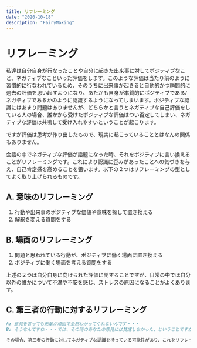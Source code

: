 ```yaml
---
title: リフレーミング
date: "2020-10-18"
description: "FairyMaking"
---
```


# リフレーミング


私達は自分自身が行なったことや自分に起きた出来事に対してポジティブなこと、ネガティブなこといった評価をします。このような評価は当たり前のように習慣的に行なわれているため、そのうちに出来事が起きると自動的かつ瞬間的に過去の評価を思い起すようになり、あたかも自身が本質的にポジティブである/ネガティブであるかのように認識するようになってしまいます。ポジティブな認識にはあまり問題はありませんが、どちらかと言うとネガティブな自己評価をしている人の場合、誰かから受けたポジティブな評価はつい否定してしまい、ネガティブな評価は共鳴して受け入れやすいということが起こります。 

ですが評価は思考が作り出したもので、現実に起こっていることとはなんの関係もありません。

会話の中でネガティブな評価が話題になった時、それをポジティブに言い換えることがリフレーミングです。これにより認識に歪みがあったことへの気づきを与え、自己肯定感を高めることを狙います。以下の２つはリフレーミングの型としてよく取り上げられるものです。

## A. 意味のリフレーミング

1. 行動や出来事のポジティブな価値や意味を探して置き換える
1. 解釈を変える質問をする

## B. 場面のリフレーミング

1. 問題と思われている行動が、ポジティブに働く場面に置き換える
1. ポジティブに働く場面を考える質問をする
 

上述の２つは自分自身に向けられた評価に関することですが、日常の中では自分以外の誰かについて不満や不安を感じ、ストレスの原因になることがよくあります。

## C. 第三者の行動に対するリフレーミング

```markdown
A: 意見を言っても先輩が頑固で全然わかってくれないんです・・・
B: そうなんですね・・・では、その時のあなたの意見には賛成しなかった、ということですか？```

その場合、第三者の行動に対してネガティブな認識を持っている可能性があり、これをリフレーミングしてニュートラルに近づければ気づきを与えることができるかもしれません。「先輩が頑固」というのも「先輩がわかってくれない」というのもネガティブな印象が織り込まれた言葉です。そこから客観的に生じたことだけを見れば「先輩が私の意見に賛成しなかった」になるでしょう。そこから賛成しなかった理由についてまたしゃべっている瞬間は「わかってくれない」という事象が常にそうであ

